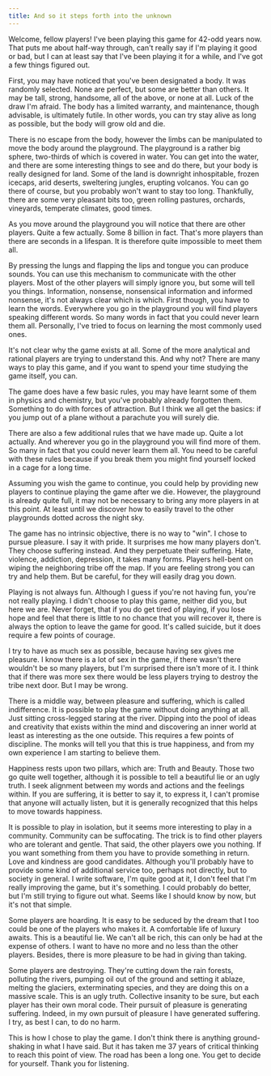 ```yaml
---
title: And so it steps forth into the unknown
---
```


Welcome, fellow players!  I've been playing this game for 42-odd years now.  That puts me about half-way through, can't really say if I'm playing it good or bad, but I can at least say that I've been playing it for a while, and I've got a few things figured out.  

First, you may have noticed that you've been designated a body.  It was randomly selected.  None are perfect, but some are better than others.  It may be tall, strong, handsome, all of the above, or none at all.  Luck of the draw I'm afraid.  The body has a limited warranty, and maintenance, though advisable, is ultimately futile.  In other words, you can try stay alive as long as possible, but the body will grow old and die.  

There is no escape from the body, however the limbs can be manipulated to move the body around the playground.  The playground is a rather big sphere, two-thirds of which is covered in water.  You can get into the water, and there are some interesting things to see and do there, but your body is really designed for land.  Some of the land is downright inhospitable, frozen icecaps, arid deserts, sweltering jungles, erupting volcanos.  You can go there of course, but you probably won't want to stay too long.  Thankfully, there are some very pleasant bits too, green rolling pastures, orchards, vineyards, temperate climates, good times.  

As you move around the playground you will notice that there are other players.  Quite a few actually.  Some 8 billion in fact.  That's more players than there are seconds in a lifespan.  It is therefore quite impossible to meet them all.  

By pressing the lungs and flapping the lips and tongue you can produce sounds.  You can use this mechanism to communicate with the other players.  Most of the other players will simply ignore you, but some will tell you things.  Information, nonsense, nonsensical information and informed nonsense, it's not always clear which is which.  First though, you have to learn the words.  Everywhere you go in the playground you will find players speaking different words.  So many words in fact that you could never learn them all.  Personally, I've tried to focus on learning the most commonly used ones.  

It's not clear why the game exists at all.  Some of the more analytical and rational players are trying to understand this.  And why not?  There are many ways to play this game, and if you want to spend your time studying the game itself, you can.  

The game does have a few basic rules, you may have learnt some of them in physics and chemistry, but you've probably already forgotten them.  Something to do with forces of attraction.  But I think we all get the basics: if you jump out of a plane without a parachute you will surely die.  

There are also a few additional rules that we have made up.  Quite a lot actually.  And wherever you go in the playground you will find more of them.  So many in fact that you could never learn them all.  You need to be careful with these rules because if you break them you might find yourself locked in a cage for a long time.  

Assuming you wish the game to continue, you could help by providing new players to continue playing the game after we die.  However, the playground is already quite full, it may not be necessary to bring any more players in at this point.  At least until we discover how to easily travel to the other playgrounds dotted across the night sky.  

The game has no intrinsic objective, there is no way to "win".  I chose to pursue pleasure.  I say it with pride.  It surprises me how many players don't.  They choose suffering instead.  And they perpetuate their suffering.  Hate, violence, addiction, depression, it takes many forms.  Players hell-bent on wiping the neighboring tribe off the map.  If you are feeling strong you can try and help them.  But be careful, for they will easily drag you down.  

Playing is not always fun.  Although I guess if you're not having fun, you're not really playing.  I didn't choose to play this game, neither did you, but here we are.  Never forget, that if you do get tired of playing, if you lose hope and feel that there is little to no chance that you will recover it, there is always the option to leave the game for good.  It's called suicide, but it does require a few points of courage.  

I try to have as much sex as possible, because having sex gives me pleasure.  I know there is a lot of sex in the game, if there wasn't there wouldn't be so many players, but I'm surprised there isn't more of it.  I think that if there was more sex there would be less players trying to destroy the tribe next door.  But I may be wrong.  

There is a middle way, between pleasure and suffering, which is called indifference.  It is possible to play the game without doing anything at all.  Just sitting cross-legged staring at the river.  Dipping into the pool of ideas and creativity that exists within the mind and discovering an inner world at least as interesting as the one outside.  This requires a few points of discipline.  The monks will tell you that this is true happiness, and from my own experience I am starting to believe them.  

Happiness rests upon two pillars, which are: Truth and Beauty.  Those two go quite well together, although it is possible to tell a beautiful lie or an ugly truth.  I seek alignment between my words and actions and the feelings within.  If you are suffering, it is better to say it, to express it, I can't promise that anyone will actually listen, but it is generally recognized that this helps to move towards happiness.  

It is possible to play in isolation, but it seems more interesting to play in a community.  Community can be suffocating.  The trick is to find other players who are tolerant and gentle.  That said, the other players owe you nothing.  If you want something from them you have to provide something in return.  Love and kindness are good candidates.  Although you'll probably have to provide some kind of additional service too, perhaps not directly, but to society in general.  I write software, I'm quite good at it, I don't feel that I'm really improving the game, but it's something.  I could probably do better, but I'm still trying to figure out what.  Seems like I should know by now, but it's not that simple.  

Some players are hoarding.  It is easy to be seduced by the dream that I too could be one of the players who makes it.  A comfortable life of luxury awaits.  This is a beautiful lie.  We can't all be rich, this can only be had at the expense of others.  I want to have no more and no less than the other players.  Besides, there is more pleasure to be had in giving than taking.  

Some players are destroying.  They're cutting down the rain forests, polluting the rivers, pumping oil out of the ground and setting it ablaze, melting the glaciers, exterminating species, and they are doing this on a massive scale.  This is an ugly truth.  Collective insanity to be sure, but each player has their own moral code.  Their pursuit of pleasure is generating suffering.  Indeed, in my own pursuit of pleasure I have generated suffering.  I try, as best I can, to do no harm.  

This is how I chose to play the game.  I don't think there is anything ground-shaking in what I have said.  But it has taken me 37 years of critical thinking to reach this point of view.  The road has been a long one.  You get to decide for yourself.  Thank you for listening.
